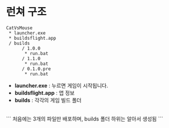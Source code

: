 런쳐 구조
====

```
CatVsMouse
 * launcher.exe
 * buildsflight.app
 / builds
      / 1.0.0
       * run.bat
      / 1.1.0
       * run.bat
      / 0.1.0.pre
       * run.bat
```

* __launcher.exe__ : 누르면 게임이 시작됩니다.
* __buildsflight.app__ : 앱 정보
* __builds__ : 각각의 게임 빌드 폴더

<br>
```
처음에는 3개의 파일만 배포하며, builds 폴더 하위는 알아서 생성됨
```
